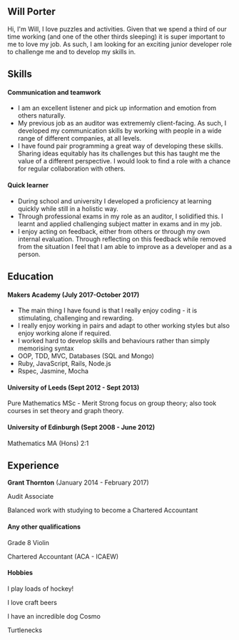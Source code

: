## Will Porter

Hi, I'm Will, I love puzzles and activities. Given that we spend a third of our time working (and one of the other thirds sleeping) it is super important to me to love my job. As such, I am looking for an exciting junior developer role to challenge me and to develop my skills in.


## Skills

#### Communication and teamwork

- I am an excellent listener and pick up information and emotion from others naturally.
- My previous job as an auditor was extrememly client-facing. As such, I developed my communication skills by working with people in a wide range of different companies, at all levels.
- I have found pair programming a great way of developing these skills. Sharing ideas equitably has its challenges but this has taught me the value of a different perspective. I would look to find a role with a chance for regular collaboration with others.

#### Quick learner

- During school and university I developed a proficiency at learning quickly while still in a holistic way.
- Through professional exams in my role as an auditor, I solidified this. I learnt and applied challenging subject matter in exams and in my job.
- I enjoy acting on feedback, either from others or through my own internal evaluation. Through reflecting on this feedback while removed from the situation I feel that I am able to improve as a developer and as a person.

## Education

#### Makers Academy (July 2017-October 2017)

- The main thing I have found is that I really enjoy coding - it is stimulating, challenging and rewarding.
- I really enjoy working in pairs and adapt to other working styles but also enjoy working alone if required.
- I worked hard to develop skills and behaviours rather than simply memorising syntax
- OOP, TDD, MVC, Databases (SQL and Mongo)
- Ruby, JavaScript, Rails, Node.js
- Rspec, Jasmine, Mocha

#### University of Leeds (Sept 2012 - Sept 2013)

Pure Mathematics MSc - Merit
Strong focus on group theory; also took courses in set theory and graph theory.

#### University of Edinburgh (Sept 2008 - June 2012)

Mathematics MA (Hons) 2:1

## Experience

**Grant Thornton** (January 2014 - February 2017)

Audit Associate

Balanced work with studying to become a Chartered Accountant

#### Any other qualifications

Grade 8 Violin

Chartered Accountant (ACA - ICAEW)


#### Hobbies
I play loads of hockey!

I love craft beers

I have an incredible dog Cosmo

Turtlenecks
